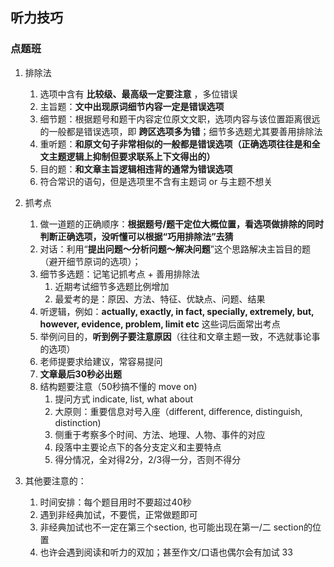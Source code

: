 ## 听力技巧
### 点题班
1. 排除法
    1. 选项中含有 __比较级、最高级一定要注意__ ，多位错误
    2. 主旨题：__文中出现原词细节内容一定是错误选项__
    3. 细节题：根据题号和题干内容定位原文文职，选项内容与该位置距离很远的一般都是错误选项，即 __跨区选项多为错__；细节多选题尤其要善用排除法
    4. 重听题：__和原文句子非常相似的一般都是错误选项（正确选项往往是和全文主题逻辑上抑制但要求联系上下文得出的）__
    5. 目的题：__和文章主旨逻辑相违背的通常为错误选项__
    6. 符合常识的语句，但是选项里不含有主题词 or 与主题不想关

2. 抓考点
    1. 做一道题的正确顺序：__根据题号/题干定位大概位置，看选项做排除的同时判断正确选项，没听懂可以根据“巧用排除法”去猜__
    2. 对话：利用“__提出问题～分析问题～解决问题__”这个思路解决主旨目的题（避开细节原词的选项）；
    3. 细节多选题：记笔记抓考点 + 善用排除法
        1. 近期考试细节多选题比例增加
        2. 最爱考的是：原因、方法、特征、优缺点、问题、结果
    4. 听逻辑，例如：__actually, exactly, in fact, specially, extremely, but, however, evidence, problem, limit etc__ 这些词后面常出考点
    5. 举例问目的，__听到例子要注意原因__（往往和文章主题一致，不选就事论事的选项）
    5. 老师提要求给建议，常容易提问
    6. __文章最后30秒必出题__
    7. 结构题要注意（50秒搞不懂的 move on)
        1. 提问方式 indicate, list, what about
        2. 大原则：重要信息对号入座（different, difference, distinguish, distinction)
        3. 侧重于考察多个时间、方法、地理、人物、事件的对应
        4. 段落中主要论点下的各分支定义和主要特点
        5. 得分情况，全对得2分，2/3得一分，否则不得分

3. 其他要注意的：
    1. 时间安排：每个题目用时不要超过40秒
    2. 遇到非经典加试，不要慌，正常做题即可
    3. 非经典加试也不一定在第三个section, 也可能出现在第一/二 section的位置
    4. 也许会遇到阅读和听力的双加；甚至作文/口语也偶尔会有加试 33

